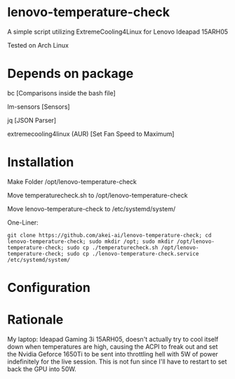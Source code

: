 # lenovo-temperature-check
A simple script utilizing ExtremeCooling4Linux for Lenovo Ideapad 15ARH05

Tested on Arch Linux
# Depends on package
  bc [Comparisons inside the bash file]
  
  lm-sensors [Sensors]
  
  jq [JSON Parser]
  
  extremecooling4linux (AUR) [Set Fan Speed to Maximum]
  
# Installation
  Make Folder /opt/lenovo-temperature-check
  
  Move temperaturecheck.sh to /opt/lenovo-temperature-check
  
  Move lenovo-temperature-check to /etc/systemd/system/
  
  One-Liner:
  ```
git clone https://github.com/akei-ai/lenovo-temperature-check; cd lenovo-temperature-check; sudo mkdir /opt; sudo mkdir /opt/lenovo-temperature-check; sudo cp ./temperaturecheck.sh /opt/lenovo-temperature-check; sudo cp ./lenovo-temperature-check.service /etc/systemd/system/ 
  ```
# Configuration
# Rationale
My laptop: Ideapad Gaming 3i 15ARH05, doesn't actually try to cool itself down when temperatures are high, causing the ACPI to freak out and set the Nvidia Geforce 1650Ti to be sent into throttling hell with 5W of power indefinitely for the live session. This is not fun since I'll have to restart to set back the GPU into 50W.

